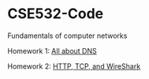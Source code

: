 # CSE532-Code
Fundamentals of computer networks

Homework 1: [All about DNS](https://piazza-resources.s3.amazonaws.com/jcm92iy554oxx/jdabdegmw52pk/assignment1.pdf?AWSAccessKeyId=AKIAIEDNRLJ4AZKBW6HA&Expires=1519417489&Signature=qDv2QrKKgsuMDtbCOpa7Zp6ZZr8%3D)

Homework 2: [HTTP, TCP, and WireShark](https://piazza-resources.s3.amazonaws.com/jcm92iy554oxx/jdyyu5n4rnq3f9/Assignment2_.pdf?AWSAccessKeyId=AKIAIEDNRLJ4AZKBW6HA&Expires=1519417792&Signature=%2F%2BsG%2BbL594RqIwqAENbNP7NSYJQ%3D)
